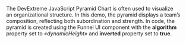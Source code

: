 The DevExtreme JavaScript Pyramid Chart is&nbsp;often used to&nbsp;visualize an&nbsp;organizational structure. In&nbsp;this demo, the pyramid displays a&nbsp;team&rsquo;s composition, reflecting both subordination and strength. In&nbsp;code, the pyramid is&nbsp;created using the Funnel UI component with the **algorithm** property set to _&laquo;dynamicHeight&raquo;_ and **inverted** property set to&nbsp;**true**.